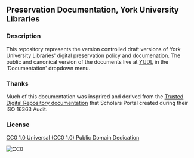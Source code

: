 ## Preservation Documentation, York University Libraries

### Description

This repository represents the version controlled draft versions of York University Libraries' digital preservation policy and documenation. The public and canonical version of the documents live at [YUDL](http://digital.library.yorku.ca/) in the 'Documentation' dropdown menu.

### Thanks

Much of this documentation was insprired and derived from the [Trusted Digital Repository documentation](http://spotdocs.scholarsportal.info/display/OAIS/Document+Checklist) that Scholars Portal created during their ISO 16363 Audit.

### License

[CC0 1.0 Universal (CC0 1.0)
Public Domain Dedication](http://creativecommons.org/publicdomain/zero/1.0/)

![CC0](http://i.creativecommons.org/p/zero/1.0/88x31.png "CC0")
